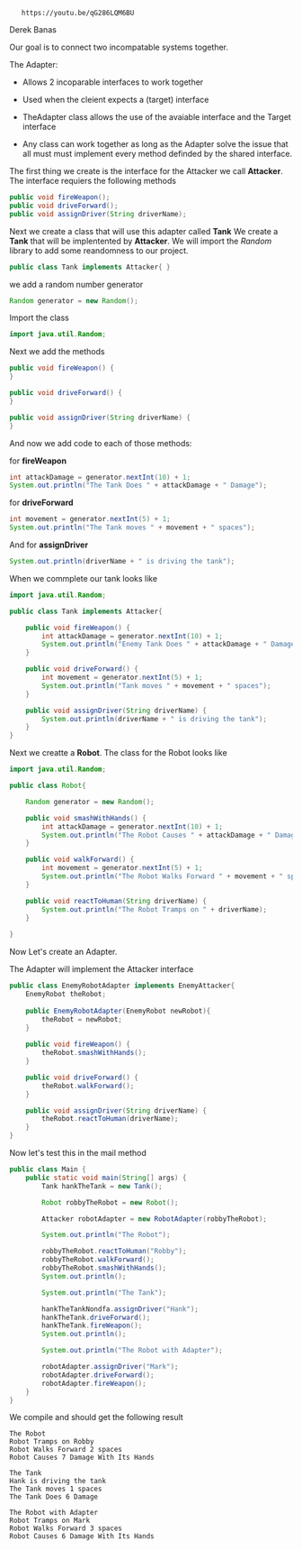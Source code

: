 ```url
   https://youtu.be/qG286LQM6BU
```

Derek Banas

Our goal is to connect two incompatable systems together.

The Adapter:

* Allows 2 incoparable interfaces to work together

* Used when the cleient expects a (target) interface

* TheAdapter class allows the use of the avaiable interface and the Target interface

* Any class can work together as long as the Adapter solve the issue that all must must implement every method definded by the shared interface.

The first thing we create is the interface for the Attacker we call **Attacker**.
The interface requiers the following methods

```java
public void fireWeapon();
public void driveForward();
public void assignDriver(String driverName);
```

Next we create a class that will use this adapter called **Tank**
We create a **Tank** that will be implentented by **Attacker**. We will import the *Random* library to add some reandomness to our project.

```java
public class Tank implements Attacker{ }
```
we add a random number generator

```java
Random generator = new Random();
```

Import the class
```java
import java.util.Random;
```

Next we add the methods

```java
public void fireWeapon() {
}

public void driveForward() {
}

public void assignDriver(String driverName) {
}
```
And now we add code to each of those methods:

for **fireWeapon**
```java
int attackDamage = generator.nextInt(10) + 1;
System.out.println("The Tank Does " + attackDamage + " Damage");
```

for **driveForward**

```java
int movement = generator.nextInt(5) + 1;
System.out.println("The Tank moves " + movement + " spaces");
```

And for **assignDriver**
```java
System.out.println(driverName + " is driving the tank");
```

When we commplete our tank looks like


```java
import java.util.Random;

public class Tank implements Attacker{

    public void fireWeapon() {
        int attackDamage = generator.nextInt(10) + 1;
        System.out.println("Enemy Tank Does " + attackDamage + " Damage");
    }

    public void driveForward() {
        int movement = generator.nextInt(5) + 1;
        System.out.println("Tank moves " + movement + " spaces");
    }

    public void assignDriver(String driverName) {
        System.out.println(driverName + " is driving the tank");
    }
}
```

Next we creatte a **Robot**.
The class for the Robot looks like

```java
import java.util.Random;

public class Robot{

    Random generator = new Random();

    public void smashWithHands() {
        int attackDamage = generator.nextInt(10) + 1;
        System.out.println("The Robot Causes " + attackDamage + " Damage With Its Hands");
    }

    public void walkForward() {
        int movement = generator.nextInt(5) + 1;
        System.out.println("The Robot Walks Forward " + movement + " spaces");
    }

    public void reactToHuman(String driverName) {
        System.out.println("The Robot Tramps on " + driverName);
    }
	
}
```
Now Let's create an Adapter.

The Adapter will implement the Attacker interface

```java
public class EnemyRobotAdapter implements EnemyAttacker{
    EnemyRobot theRobot;
	
    public EnemyRobotAdapter(EnemyRobot newRobot){
        theRobot = newRobot;
    }
	
    public void fireWeapon() {
        theRobot.smashWithHands();
    }

    public void driveForward() {
        theRobot.walkForward();
    }

    public void assignDriver(String driverName) {
        theRobot.reactToHuman(driverName);
    }
}
```

Now let's test this in the mail method


```java
public class Main {
    public static void main(String[] args) {
        Tank hankTheTank = new Tank();

        Robot robbyTheRobot = new Robot();

        Attacker robotAdapter = new RobotAdapter(robbyTheRobot);

        System.out.println("The Robot");

        robbyTheRobot.reactToHuman("Robby");
        robbyTheRobot.walkForward();
        robbyTheRobot.smashWithHands();
        System.out.println();

        System.out.println("The Tank");

        hankTheTankNondfa.assignDriver("Hank");
        hankTheTank.driveForward();
        hankTheTank.fireWeapon();
        System.out.println();

        System.out.println("The Robot with Adapter");

        robotAdapter.assignDriver("Mark");
        robotAdapter.driveForward();
        robotAdapter.fireWeapon();
    }
}

```


We compile and should get the following result
```run
The Robot
Robot Tramps on Robby
Robot Walks Forward 2 spaces
Robot Causes 7 Damage With Its Hands

The Tank
Hank is driving the tank
The Tank moves 1 spaces
The Tank Does 6 Damage

The Robot with Adapter
Robot Tramps on Mark
Robot Walks Forward 3 spaces
Robot Causes 6 Damage With Its Hands
```

